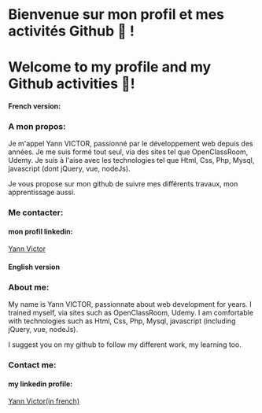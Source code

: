 # Bienvenue sur mon profil et mes activités Github 👋 !
# Welcome to my profile and my Github activities 👋!

#### French version: 
### A mon propos:

Je m'appel Yann VICTOR, passionné par le développement web depuis des années. 
Je me suis formé tout seul, via des sites tel que OpenClassRoom, Udemy. Je suis à l'aise avec les technologies tel que Html, Css, Php, Mysql, javascript (dont jQuery, vue, nodeJs).

Je vous propose sur mon github de suivre mes différents travaux, mon apprentissage aussi.

### Me contacter:

#### mon profil linkedin: 
<a href="https://www.linkedin.com/in/yann-victor/ "> Yann Victor </a>

#### English version
### About me:

My name is Yann VICTOR, passionnate about web development for years.
I trained myself, via sites such as OpenClassRoom, Udemy. I am comfortable with technologies such as Html, Css, Php, Mysql, javascript (including jQuery, vue, nodeJs).

I suggest you on my github to follow my different work, my learning too.

### Contact me:

#### my linkedin profile:
<a href="https://www.linkedin.com/in/yann-victor/ "> Yann Victor(in french) </a>

<!--
**nayb87/nayb87** is a ✨ _special_ ✨ repository because its `README.md` (this file) appears on your GitHub profile.

Here are some ideas to get you started:

- 🔭 I’m currently working on ...
- 🌱 I’m currently learning ...
- 👯 I’m looking to collaborate on ...
- 🤔 I’m looking for help with ...
- 💬 Ask me about ...
- 📫 How to reach me: ...
- 😄 Pronouns: ...
- ⚡ Fun fact: ...
-->

